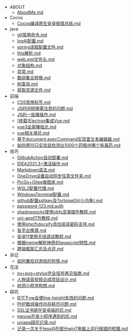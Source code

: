* ABOUT
    * [AboutMe.md](ABOUT/AboutMe.md)
* Cocos
    * [Cocos编译原生安卓报错总结.md](Cocos/Cocos编译原生安卓报错总结.md)
* java
    * [git常用命令.md](java/git常用命令.md)
    * [log4j配置.md](java/log4j配置.md)
    * [spring读取配置文件.md](java/spring读取配置文件.md)
    * [this解析.md](java/this解析.md)
    * [web.xml文件头.md](java/web.xml文件头.md)
    * [对象结构.md](java/对象结构.md)
    * [异常.md](java/异常.md)
    * [数组集合转换.md](java/数组集合转换.md)
    * [树查询.md](java/树查询.md)
    * [获取资源文件.md](java/获取资源文件.md)
* 前端
    * [CSS常用标签.md](前端/CSS常用标签.md)
    * [JS时间转换需注意的问题.md](前端/JS时间转换需注意的问题.md)
    * [JS的一些骚操作.md](前端/JS的一些骚操作.md)
    * [[转载]Electron集成Vue.md](前端/[转载]Electron集成Vue.md)
    * [vue3全家桶指北.md](前端/vue3全家桶指北.md)
    * [vue相关填坑.md](前端/vue相关填坑.md)
    * [基于document.execCommand实现富文本编辑器.md](前端/基于document.execCommand实现富文本编辑器.md)
    * [如何用10只实验鼠检测出1000个药瓶中哪个有毒药.md](前端/如何用10只实验鼠检测出1000个药瓶中哪个有毒药.md)
* 技巧
    * [GithubAction自动部署.md](技巧/GithubAction自动部署.md)
    * [IDEA2021.3+激活操作.md](技巧/IDEA2021.3+激活操作.md)
    * [Markdown语法.md](技巧/Markdown语法.md)
    * [OneDrive设置自动同步任意文件夹.md](技巧/OneDrive设置自动同步任意文件夹.md)
    * [PicGo+Gitee做图床.md](技巧/PicGo+Gitee做图床.md)
    * [WSL2配置代理.md](技巧/WSL2配置代理.md)
    * [WindowsTerminal配置.md](技巧/WindowsTerminal配置.md)
    * [github配置sshkey及TortoiseGit(小乌龟).md](技巧/github配置sshkey及TortoiseGit(小乌龟).md)
    * [password-123.md.auth](技巧/password-123.md.auth)
    * [shadowsocks使用obfs混淆插件教程.md](技巧/shadowsocks使用obfs混淆插件教程.md)
    * [uni-app打包教程.md](技巧/uni-app打包教程.md)
    * [使用php为docsify添加阅读密码支持.md](技巧/使用php为docsify添加阅读密码支持.md)
    * [各平台换源.md](技巧/各平台换源.md)
    * [安卓11使用无线调试教程.md](技巧/安卓11使用无线调试教程.md)
    * [根据meme解析神奇的javascript特性.md](技巧/根据meme解析神奇的javascript特性.md)
    * [跨端框架汇总及点评.md](技巧/跨端框架汇总及点评.md)
* 杂记
    * [如何重拾对游戏的热情.md](杂记/如何重拾对游戏的热情.md)
* 花活
    * [py+pug+stylus完全括号再见指南.md](花活/py+pug+stylus完全括号再见指南.md)
    * [人物语音视频合成项目设计.md](花活/人物语音视频合成项目设计.md)
    * [树洞小程序构想.md](花活/树洞小程序构想.md)
* 踩坑
    * [IE11下vw会使line-height失效的问题.md](踩坑/IE11下vw会使line-height失效的问题.md)
    * [PHP数组操作内存耗尽问题.md](踩坑/PHP数组操作内存耗尽问题.md)
    * [SSL证书链在安卓端的坑.md](踩坑/SSL证书链在安卓端的坑.md)
    * [mpvue开发小程序遇到的坑.md](踩坑/mpvue开发小程序遇到的坑.md)
    * [uniapp踩坑记录.md](踩坑/uniapp踩坑记录.md)
    * [记录一次关于tess4j在部分win7电脑上运行报错的梳理.md](踩坑/记录一次关于tess4j在部分win7电脑上运行报错的梳理.md)
